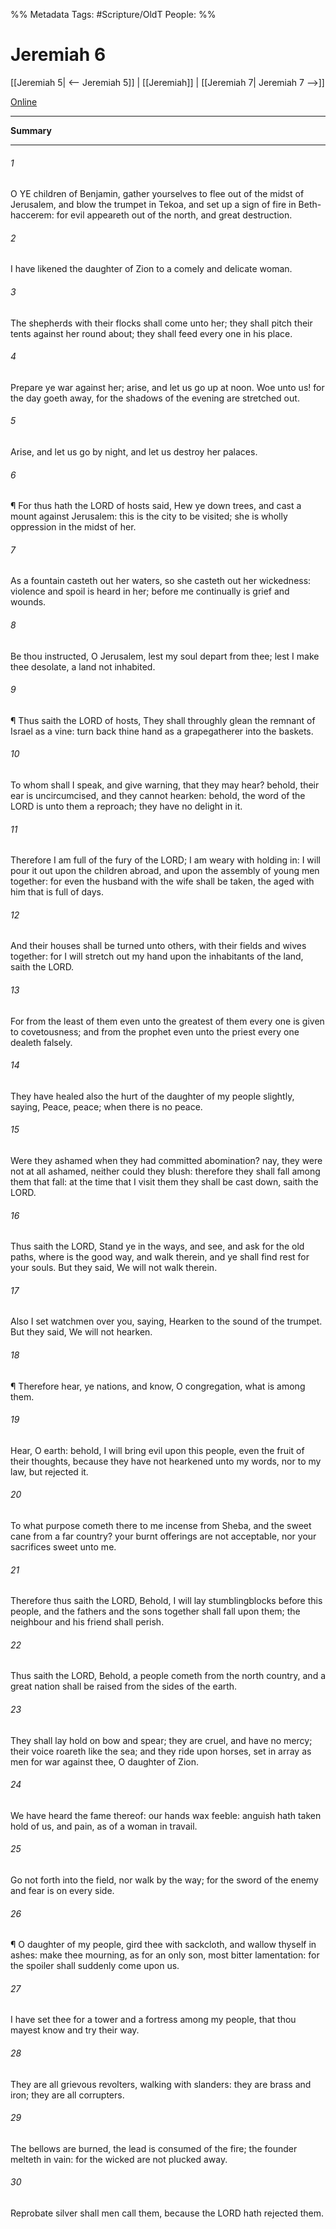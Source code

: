 

%% Metadata
Tags: #Scripture/OldT
People: 
%%
# Jeremiah 6
[[Jeremiah 5| <-- Jeremiah 5]] | [[Jeremiah]] | [[Jeremiah 7| Jeremiah 7 -->]]

[Online](https://churchofjesuschrist.org/study/scriptures/ot/jer/6?lang=eng)

---
__Summary__



---

###### 1
O YE children of Benjamin, gather yourselves to flee out of the midst of Jerusalem, and blow the trumpet in Tekoa, and set up a sign of fire in Beth-haccerem: for evil appeareth out of the north, and great destruction.
###### 2
I have likened the daughter of Zion to a comely and delicate woman.
###### 3
The shepherds with their flocks shall come unto her; they shall pitch their tents against her round about; they shall feed every one in his place.
###### 4
Prepare ye war against her; arise, and let us go up at noon.  Woe unto us!  for the day goeth away, for the shadows of the evening are stretched out.
###### 5
Arise, and let us go by night, and let us destroy her palaces.
###### 6
¶ For thus hath the LORD of hosts said, Hew ye down trees, and cast a mount against Jerusalem: this is the city to be visited; she is wholly oppression in the midst of her.
###### 7
As a fountain casteth out her waters, so she casteth out her wickedness: violence and spoil is heard in her; before me continually is grief and wounds.
###### 8
Be thou instructed, O Jerusalem, lest my soul depart from thee; lest I make thee desolate, a land not inhabited.
###### 9
¶ Thus saith the LORD of hosts, They shall throughly glean the remnant of Israel as a vine: turn back thine hand as a grapegatherer into the baskets.
###### 10
To whom shall I speak, and give warning, that they may hear?  behold, their ear is uncircumcised, and they cannot hearken: behold, the word of the LORD is unto them a reproach; they have no delight in it.
###### 11
Therefore I am full of the fury of the LORD; I am weary with holding in: I will pour it out upon the children abroad, and upon the assembly of young men together: for even the husband with the wife shall be taken, the aged with him that is full of days.
###### 12
And their houses shall be turned unto others, with their fields and wives together: for I will stretch out my hand upon the inhabitants of the land, saith the LORD.
###### 13
For from the least of them even unto the greatest of them every one is given to covetousness; and from the prophet even unto the priest every one dealeth falsely.
###### 14
They have healed also the hurt of the daughter of my people slightly, saying, Peace, peace; when there is no peace.
###### 15
Were they ashamed when they had committed abomination?  nay, they were not at all ashamed, neither could they blush: therefore they shall fall among them that fall: at the time that I visit them they shall be cast down, saith the LORD.
###### 16
Thus saith the LORD, Stand ye in the ways, and see, and ask for the old paths, where is the good way, and walk therein, and ye shall find rest for your souls.  But they said, We will not walk therein.
###### 17
Also I set watchmen over you, saying, Hearken to the sound of the trumpet.  But they said, We will not hearken.
###### 18
¶ Therefore hear, ye nations, and know, O congregation, what is among them.
###### 19
Hear, O earth: behold, I will bring evil upon this people, even the fruit of their thoughts, because they have not hearkened unto my words, nor to my law, but rejected it.
###### 20
To what purpose cometh there to me incense from Sheba, and the sweet cane from a far country?  your burnt offerings are not acceptable, nor your sacrifices sweet unto me.
###### 21
Therefore thus saith the LORD, Behold, I will lay stumblingblocks before this people, and the fathers and the sons together shall fall upon them; the neighbour and his friend shall perish.
###### 22
Thus saith the LORD, Behold, a people cometh from the north country, and a great nation shall be raised from the sides of the earth.
###### 23
They shall lay hold on bow and spear; they are cruel, and have no mercy; their voice roareth like the sea; and they ride upon horses, set in array as men for war against thee, O daughter of Zion.
###### 24
We have heard the fame thereof: our hands wax feeble: anguish hath taken hold of us, and pain, as of a woman in travail.
###### 25
Go not forth into the field, nor walk by the way; for the sword of the enemy and fear is on every side.
###### 26
¶ O daughter of my people, gird thee with sackcloth, and wallow thyself in ashes: make thee mourning, as for an only son, most bitter lamentation: for the spoiler shall suddenly come upon us.
###### 27
I have set thee for a tower and a fortress among my people, that thou mayest know and try their way.
###### 28
They are all grievous revolters, walking with slanders: they are brass and iron; they are all corrupters.
###### 29
The bellows are burned, the lead is consumed of the fire; the founder melteth in vain: for the wicked are not plucked away.
###### 30
Reprobate silver shall men call them, because the LORD hath rejected them.




